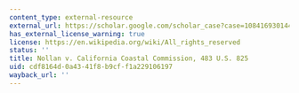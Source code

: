 ```yaml
---
content_type: external-resource
external_url: https://scholar.google.com/scholar_case?case=10841693014473793601&q=+Nollan+v.+California+Coastal+Commission,+483+U.S.+825+
has_external_license_warning: true
license: https://en.wikipedia.org/wiki/All_rights_reserved
status: ''
title: Nollan v. California Coastal Commission, 483 U.S. 825
uid: cdf8164d-0a43-41f8-b9cf-f1a229106197
wayback_url: ''
---
```

